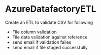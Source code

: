 # AzureDatafactoryETL
Create an ETL to validate CSV for following
  - File column validation
  - File data validation against reference
  - send email if validation failes
  - send email if file staged successfully
  
  

